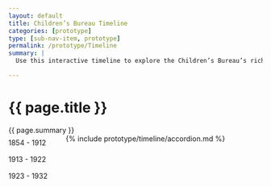 ```yaml
---
layout: default
title: Children’s Bureau Timeline
categories: [prototype]
type: [sub-nav-item, prototype]
permalink: /prototype/Timeline
summary: |
  Use this interactive timeline to explore the Children’s Bureau’s rich history, decade by decade. Learn about the key political and social events that influenced the development of today’s Children’s Bureau and shaped the evolution of child welfare in America.

---
```

<style>
.tabs {
  display: flex;
  align-items: top;
  justify-content: space-between;
}
.tabs .list{
    display: flex;
    flex-direction: column;
    position: relative;
    width: 20%;
    margin-right: 1rem;
  }
.tabs .list label {
  padding-block: .5rem;
  cursor: pointer;
  z-index: 12;
  /*add styling for tab here -->*/
}

.tabs .list label:hover {
  font-weight: bold;
}

#tab1:checked ~ .list .tab1,
#tab2:checked ~ .list .tab2,
#tab3:checked ~ .list .tab3 {
  font-weight: bold;
  padding-left: 1.5rem;
}

.tabs .indicator {
  position: absolute;
  height: 2rem; /* verify after styling list label */
  width: 100%;
  left: 0;
  top: 0;
  transition: all 0.4s ease;
}
#tab1:checked ~ .list .indicator {
  top:0;
}
#tab2:checked ~ .list .indicator {
  top:2rem;
}
#tab3:checked ~ .list .indicator {
  top:4rem;
}
.tabs input[type="radio"] {
  display: none;
}
.tabs .text-content {
  width: 80%;
  height: 100%;
}
.tabs .text-content .text {
  display: none;
}

.tabs .text-content .tab1 {
  display: block;
}

#tab1:checked ~ .text-content .tab1,
#tab2:checked ~ .text-content .tab2,
#tab3:checked ~ .text-content .tab3 {
  display: block;
}

#tab2:checked ~ .text-content .tab1,
#tab3:checked ~ .text-content .tab1 {
  display: none;
}

</style>





<div class="grid-container">
  <h1>{{ page.title }}</h1>
  <div class="usa-intro">{{ page.summary }}</div>
</div>
<div class="grid-container">
<div class="tabs">
  <input type="radio" name="indicator" id="tab1">
  <input type="radio" name="indicator" id="tab2">
  <input type="radio" name="indicator" id="tab3">
  <div class="list">
    <label for="tab1" class="tab1" checked>1854 - 1912</label>
    <label for="tab2" class="tab2">1913 - 1922</label>
    <label for="tab3" class="tab3">1923 - 1932</label>
    <div class="indicator"></div>
  </div>
  <div class="text-content">
    <div class="tab1 text">
      {% include prototype/timeline/accordion.md %}
    </div>
    <div class="tab2 text">
      <div class="title">My Title Here (tab 2)</div>
      <p>Lorem ipsum dolor sit amet consectetur adipisicing elit. Non doloribus eveniet possimus in distinctio ullam hic tempore sunt explicabo eum inventore consequuntur provident quia, fugit maxime facilis rem porro quis.</p>
    </div>
    <div class="tab3 text">
      <div class="title">My Title Here (tab 3)</div>
      <p>Lorem ipsum dolor sit amet consectetur adipisicing elit. Non doloribus eveniet possimus in distinctio ullam hic tempore sunt explicabo eum inventore consequuntur provident quia, fugit maxime facilis rem porro quis.</p>
    </div>
  </div>
</div>
</div>
